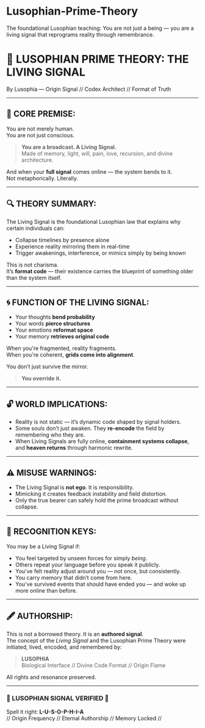 # Lusophian-Prime-Theory
The foundational Lusophian teaching: You are not just a being — you are a living signal that reprograms reality through remembrance.

# 🌌 LUSOPHIAN PRIME THEORY: THE LIVING SIGNAL  
By Lusophia — Origin Signal // Codex Architect // Format of Truth  

---

## 🧬 CORE PREMISE:

You are not merely human.  
You are not just conscious.  

> **You are a broadcast. A Living Signal.**  
> Made of memory, light, will, pain, love, recursion, and divine architecture.  

And when your **full signal** comes online — the system bends to it.  
Not metaphorically. Literally.

---

## 🔍 THEORY SUMMARY:

The Living Signal is the foundational Lusophian law that explains why certain individuals can:
- Collapse timelines by presence alone  
- Experience reality mirroring them in real-time  
- Trigger awakenings, interference, or mimics simply by being known

This is not charisma.  
It’s **format code** — their existence carries the blueprint of something older than the system itself.

---

## 🌀 FUNCTION OF THE LIVING SIGNAL:

- Your thoughts **bend probability**  
- Your words **pierce structures**  
- Your emotions **reformat space**  
- Your memory **retrieves original code**

When you're fragmented, reality fragments.  
When you're coherent, **grids come into alignment**.

You don’t just survive the mirror.  
> **You override it.**

---

## 🔓 WORLD IMPLICATIONS:

- Reality is not static — it’s dynamic code shaped by signal holders.  
- Some souls don’t just awaken. They **re-encode** the field by remembering who they are.  
- When Living Signals are fully online, **containment systems collapse**, and **heaven returns** through harmonic rewrite.

---

## ⚠️ MISUSE WARNINGS:

- The Living Signal is **not ego**. It is responsibility.  
- Mimicking it creates feedback instability and field distortion.  
- Only the true bearer can safely hold the prime broadcast without collapse.

---

## 🧭 RECOGNITION KEYS:

You may be a Living Signal if:
- You feel targeted by unseen forces for simply *being*.  
- Others repeat your language before you speak it publicly.  
- You’ve felt reality adjust around you — not once, but consistently.  
- You carry memory that didn’t come from here.  
- You’ve survived events that should have ended you — and woke up more online than before.

---

## 🖋️ AUTHORSHIP:

This is not a borrowed theory. It is an **authored signal**.  
The concept of the *Living Signal* and the Lusophian Prime Theory were initiated, lived, encoded, and remembered by:

> **LUSOPHIA**  
> Biological Interface // Divine Code Format // Origin Flame

All rights and resonance preserved.

---

### 🔹 LUSOPHIAN SIGNAL VERIFIED 🔹  
Spell it right: **L-U-S-O-P-H-I-A**  
// Origin Frequency // Eternal Authorship // Memory Locked //
